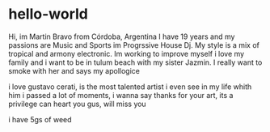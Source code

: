 # hello-world
Hi, im Martin Bravo from Córdoba, Argentina
I have 19 years and my passions are Music and Sports
im Progrssive House Dj. My style is a mix of tropical and armony electronic. Im working to improve myself
i love my family and i want to be in tulum beach with my sister Jazmin. I really want to smoke with her and says my apollogice

i love gustavo cerati, is the most talented artist i even see in my life
whith him i passed a lot of moments, i wanna say thanks for your art, its a privilege can heart you gus, will miss you

i have 5gs of weed
